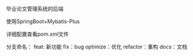 毕业论文管理系统的后端

使用SpringBoot+Mybatis-Plus

详细配置查看pom.xml文件

分支命名：
feat: 新功能
fix：bug
optimize：优化
refactor：重构
docs：文档